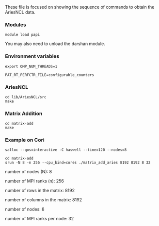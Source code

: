 These file is focused on showing the sequence of commands to obtain the AriesNCL data.

### Modules

```
module load papi
```

You may also need to unload the darshan module.

### Environment variables

 ```
export OMP_NUM_THREADS=1

PAT_RT_PERFCTR_FILE=configurable_counters
```

### AriesNCL

```
cd lib/AriesNCL/src
make
```

### Matrix Addition

```
cd matrix-add
make
```

### Example on Cori

```
salloc --qos=interactive -C haswell --time=120 --nodes=8

cd matrix-add
srun -N 8 -n 256 --cpu_bind=cores ./matrix_add_aries 8192 8192 8 32
```
number of nodes (N): 8 

number of MPI ranks (n): 256

number of rows in the matrix: 8192

number of columns in the matrix: 8192

number of nodes: 8 

number of MPI ranks per node: 32





